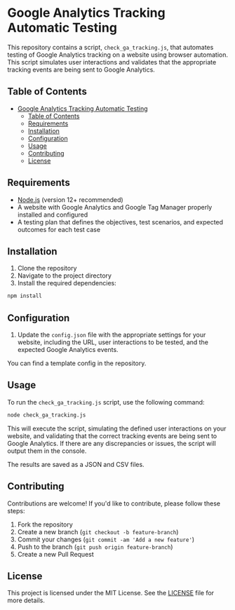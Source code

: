 # Google Analytics Tracking Automatic Testing

This repository contains a script, `check_ga_tracking.js`, that automates testing of Google Analytics tracking on a website using browser automation. This script simulates user interactions and validates that the appropriate tracking events are being sent to Google Analytics.

## Table of Contents

- [Google Analytics Tracking Automatic Testing](#google-analytics-tracking-automatic-testing)
  - [Table of Contents](#table-of-contents)
  - [Requirements](#requirements)
  - [Installation](#installation)
  - [Configuration](#configuration)
  - [Usage](#usage)
  - [Contributing](#contributing)
  - [License](#license)

## Requirements

- [Node.js](https://nodejs.org/) (version 12+ recommended)
- A website with Google Analytics and Google Tag Manager properly installed and configured
- A testing plan that defines the objectives, test scenarios, and expected outcomes for each test case

## Installation

1. Clone the repository
2. Navigate to the project directory
3. Install the required dependencies:

```bash
npm install
```

## Configuration

1. Update the `config.json` file with the appropriate settings for your website, including the URL, user interactions to be tested, and the expected Google Analytics events.

You can find a template config in the repository.

## Usage

To run the `check_ga_tracking.js` script, use the following command:

```bash
node check_ga_tracking.js
```

This will execute the script, simulating the defined user interactions on your website, and validating that the correct tracking events are being sent to Google Analytics. If there are any discrepancies or issues, the script will output them in the console.

The results are saved as a JSON and CSV files.

## Contributing

Contributions are welcome! If you'd like to contribute, please follow these steps:

1. Fork the repository
2. Create a new branch (`git checkout -b feature-branch`)
3. Commit your changes (`git commit -am 'Add a new feature'`)
4. Push to the branch (`git push origin feature-branch`)
5. Create a new Pull Request

## License

This project is licensed under the MIT License. See the [LICENSE](LICENSE) file for more details.